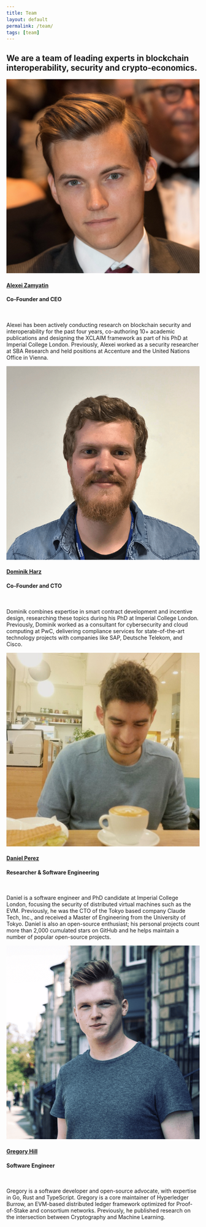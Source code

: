 ```yaml
---
title: Team
layout: default
permalink: /team/
tags: [team]
---
```


<div class="main page-header-padding">
  <div class="container">
    <div class="section text-left">
      <div class="col-md-8">
        <h2>We are a team of leading experts in blockchain interoperability, security and crypto-economics.</h2>
      </div>
    </div>
  </div>
  <div class="container">
    <div class="section">
      <div class="row">
        <div class="col-md-6 text-center margin-top-small">
          <a href="https://alexeizamyatin.me" target="__blank">
          <img class="profile-image u-round profile-image" src="/../assets/img/profile/alexei.jpg" alt="Alexei">
            <h4><b>Alexei Zamyatin</b></h4>
          </a>
          <h4>Co-Founder and CEO</h4>
          <a class="" href="https://twitter.com/alexeiZamyatin" target="_blank">
            <i class="fa fa-twitter"></i>
          </a>&nbsp;
          <a class="" href="https://github.com/alexeiZamyatin" target="_blank">
            <i class="fa fa-github"></i>
          </a>&nbsp;
          <a class="" href="https://scholar.google.co.uk/citations?user=BJDPyu0AAAAJ&hl=en&oi=ao" target="_blank">
            <i class="fa fa-graduation-cap"></i>
          </a>&nbsp;
          <a class="" href="https://www.linkedin.com/in/alexei-zamyatin/" target="_blank">
            <i class="fa fa-linkedin"></i>
          </a>
          <p class="text-justify">
          Alexei has been actively conducting research on blockchain security and interoperability for the past four years, co-authoring 10+ academic publications and designing the XCLAIM framework as part of his PhD at Imperial College London. Previously, Alexei worked as a security researcher at SBA Research and held positions at Accenture and the United Nations Office in Vienna.
          </p>
        </div>
        <div class="col-md-6 text-center margin-top-small">
          <a href="https://dominikharz.me" target="__blank">
          <img class="profile-image u-round profile-image" src="/../assets/img/profile/dom.png" alt="Dominik">
            <h4><b>Dominik Harz</b></h4>
          </a>
          <h4>Co-Founder and CTO</h4>
          <a class="" href="https://twitter.com/nud3l_" target="_blank">
            <i class="fa fa-twitter"></i>
          </a>&nbsp;
          <a class="" href="https://github.com/nud3l" target="_blank">
            <i class="fa fa-github"></i>
          </a>&nbsp;
          <a class="" href="https://scholar.google.co.uk/citations?user=s6Km5yQAAAAJ&hl=en&oi=ao" target="_blank">
            <i class="fa fa-graduation-cap"></i>
          </a>&nbsp;
          <a class="" href="https://www.linkedin.com/in/dominik-harz/" target="_blank">
            <i class="fa fa-linkedin"></i>
          </a>
          <p class="text-justify">
          Dominik combines expertise in smart contract development and incentive design, researching these topics during his PhD at Imperial College London. 
          Previously, Dominik worked as a consultant for cybersecurity and cloud computing at PwC, delivering compliance services for state-of-the-art technology projects with companies like SAP, Deutsche Telekom, and Cisco.
          </p>
        </div>
        <div class="col-md-6 text-center margin-top-small">
          <a href="https://daniel.perez.sh" target="__blank">
          <img class="profile-image u-round profile-image" src="/../assets/img/profile/daniel.jpg" alt="Daniel">
            <h4><b>Daniel Perez</b></h4>
          </a>
          <h4>Researcher & Software Engineering</h4>
          <a class="" href="https://twitter.com/danhper" target="_blank">
            <i class="fa fa-twitter"></i>
          </a>&nbsp;
          <a class="" href="https://github.com/danhper" target="_blank">
            <i class="fa fa-github"></i>
          </a>&nbsp;
          <a class="" href="https://scholar.google.com/citations?user=W2XsCqwAAAAJ" target="_blank">
            <i class="fa fa-graduation-cap"></i>
          </a>&nbsp;
          <a class="" href="https://www.linkedin.com/in/danhper" target="_blank">
            <i class="fa fa-linkedin"></i>
          </a>
          <p class="text-justify">
          Daniel is a software engineer and PhD candidate at Imperial College London, focusing the security of distributed virtual machines such as the EVM. Previously, he was the CTO of the Tokyo based company Claude Tech, Inc., and received a Master of Engineering from the University of Tokyo. Daniel is also an open-source enthusiast; his personal projects count more than 2,000 cumulated stars on GitHub and he helps maintain a number of popular open-source projects.
          </p>
        </div>
        <div class="col-md-6 text-center margin-top-small">
          <a href="https://greghill.io/" target="__blank">
          <img class="profile-image u-round profile-image" src="/../assets/img/profile/gregory.png" alt="Daniel">
            <h4><b>Gregory Hill</b></h4>
          </a>
          <h4>Software Engineer</h4>
          <a class="" href="https://twitter.com/gregorydhill" target="_blank">
            <i class="fa fa-twitter"></i>
          </a>&nbsp;
          <a class="" href="https://github.com/gregdhill" target="_blank">
            <i class="fa fa-github"></i>
          </a>&nbsp;
          <a class="" href="https://scholar.google.co.uk/citations?user=OoKiidsAAAAJ&hl=en&oi=sra" target="_blank">
            <i class="fa fa-graduation-cap"></i>
          </a>&nbsp;
          <a class="" href="https://www.linkedin.com/in/gregorydhill95/" target="_blank">
            <i class="fa fa-linkedin"></i>
          </a>
          <p class="text-justify">
           Gregory is a software developer and open-source advocate, with expertise in Go, Rust and TypeScript. Gregory is a core maintainer of Hyperledger Burrow, an EVM-based distributed ledger framework optimized for Proof-of-Stake and consortium networks. Previously, he published research on the intersection between Cryptography and Machine Learning.
          </p>
        </div>
      </div>
    </div>
  </div>
</div>

